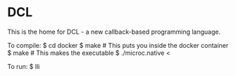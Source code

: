 # DCL

This is the home for DCL - a new callback-based programming language.

To compile:
	$ cd docker
	$ make # This puts you inside the docker container
	$ make # This makes the executable
	$ ./microc.native < <filename>

To run:
	$ lli <compiled file>
